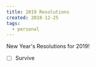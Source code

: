 ```yaml
---
title: 2019 Resolutions
created: 2018-12-25
tags:
  - personal
---
```


New Year's Resolutions for 2019!

* [ ] Survive
